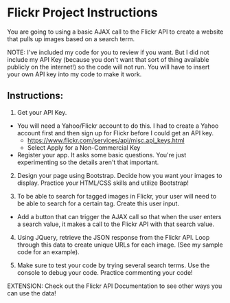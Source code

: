 Flickr Project Instructions
===========================

You are going to using a basic AJAX call to the Flickr API to create a website that pulls up images based on a search term. 

NOTE: I've included my code for you to review if you want. But I did not include my API Key (because you don't want that sort of thing available publicly on the internet!) so the code will not run. You will have to insert your own API key into my code to make it work.

Instructions:
-------------

1. Get your API Key. 
  * You will need a Yahoo/Flickr account to do this. I had to create a Yahoo account first and then sign up for Flickr before I could get an API key.
    * https://www.flickr.com/services/api/misc.api_keys.html
    * Select Apply for a Non-Commercial Key
  * Register your app. It asks some basic questions. You're just experimenting so the details aren't that important.

2. Design your page using Bootstrap. Decide how you want your images to display. Practice your HTML/CSS skills and utilize Bootstrap!

3. To be able to search for tagged images in Flickr, your user will need to be able to search for a certain tag. Create this user input. 
  * Add a button that can trigger the AJAX call so that when the user enters a search value, it makes a call to the Flickr API with that search value.

4. Using JQuery, retrieve the JSON response from the Flickr API. Loop through this data to create unique URLs for each image. (See my sample code for an example).

5. Make sure to test your code by trying several search terms. Use the console to debug your code. Practice commenting your code!

EXTENSION: Check out the Flickr API Documentation to see other ways you can use the data! 